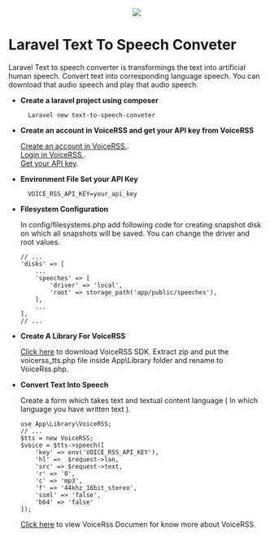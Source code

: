 <p align="center"><img src="https://laravel.com/assets/img/components/logo-laravel.svg"></p>

# Laravel Text To Speech Conveter

Laravel Text to speech converter is transformings the text into artificial human speech. Convert text into corresponding language speech. You can download that audio speech and play that audio speech.

- **Create a laravel project using composer**
		
		Laravel new text-to-speech-conveter

- **Create an account in VoiceRSS and get your API key from VoiceRSS**		
	
	[Create an account in VoiceRSS.](http://www.voicerss.org).<br />
	[Login in VoiceRSS.](http://www.voicerss.org/login.aspx).<br />
	[Get your API key](http://www.voicerss.org/personel/default.aspx). 

- **Environment File Set your API Key**
		
		VOICE_RSS_API_KEY=your_api_key
	

- **Filesystem Configuration**
		
	In config/filesystems.php add following code for creating snapshot disk on which all snapshots will be saved. You can change the driver and root values. 
	```
	// ...
	'disks' => [
        ...
        'speeches' => [
            'driver' => 'local',
            'root' => storage_path('app/public/speeches'),
        ],
        ...
    ],
	// ... 
	```			

- **Create A Library For VoiceRSS**
	
	[Click here](http://www.voicerss.org/downloads/voicerss_tts_php.zip.) to download VoiceRSS SDK. Extract zip and put the voicerss_tts.php file inside App\Library folder and rename to VoiceRss.php.

- **Convert Text Into Speech**
	
	Create a form which takes text and textual content language ( In which language you have written text ). 
	
	````
	use App\Library\VoiceRSS;
	// ...
	$tts = new VoiceRSS;
  	$voice = $tts->speech([
  	    'key' => env('VOICE_RSS_API_KEY'),
  	    'hl' =>  $request->lan,
  	    'src' => $request->text,
  	    'r' => '0',
  	    'c' => 'mp3',
  	    'f' => '44khz_16bit_stereo',
  	    'ssml' => 'false',
  	    'b64' => 'false'
  	]);
	````

	[Click here](http://www.voicerss.org/api/documentation.aspx) to view VoiceRss Documen for know more about VoiceRSS.